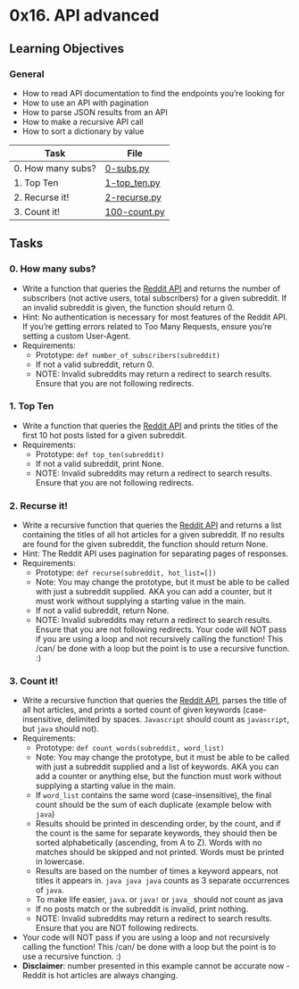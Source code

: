 # 0x16. API advanced

## Learning Objectives

### General

- How to read API documentation to find the endpoints you’re looking for
- How to use an API with pagination
- How to parse JSON results from an API
- How to make a recursive API call
- How to sort a dictionary by value

| Task              | File                           |
| ----------------- | ------------------------------ |
| 0. How many subs? | [0-subs.py](./0-subs.py)       |
| 1. Top Ten        | [1-top_ten.py](./1-top_ten.py) |
| 2. Recurse it!    | [2-recurse.py](./2-recurse.py) |
| 3. Count it!      | [100-count.py](./100-count.py) |

## Tasks

### 0. How many subs?

- Write a function that queries the [Reddit API](https://www.reddit.com/dev/api/) and returns the number of subscribers (not active users, total subscribers) for a given subreddit. If an invalid subreddit is given, the function should return 0.
- Hint: No authentication is necessary for most features of the Reddit API. If you’re getting errors related to Too Many Requests, ensure you’re setting a custom User-Agent.
- Requirements:
  - Prototype: `def number_of_subscribers(subreddit)`
  - If not a valid subreddit, return 0.
  - NOTE: Invalid subreddits may return a redirect to search results. Ensure that you are not following redirects.

### 1. Top Ten

- Write a function that queries the [Reddit API](https://www.reddit.com/dev/api/) and prints the titles of the first 10 hot posts listed for a given subreddit.
- Requirements:
  - Prototype: `def top_ten(subreddit)`
  - If not a valid subreddit, print None.
  - NOTE: Invalid subreddits may return a redirect to search results. Ensure that you are not following redirects.

### 2. Recurse it!

- Write a recursive function that queries the [Reddit API](https://www.reddit.com/dev/api/) and returns a list containing the titles of all hot articles for a given subreddit. If no results are found for the given subreddit, the function should return None.
- Hint: The Reddit API uses pagination for separating pages of responses.
- Requirements:
  - Prototype: `def recurse(subreddit, hot_list=[])`
  - Note: You may change the prototype, but it must be able to be called with just a subreddit supplied. AKA you can add a counter, but it must work without supplying a starting value in the main.
  - If not a valid subreddit, return None.
  - NOTE: Invalid subreddits may return a redirect to search results. Ensure that you are not following redirects.
    Your code will NOT pass if you are using a loop and not recursively calling the function! This /can/ be done with a loop but the point is to use a recursive function. :)

### 3. Count it!

- Write a recursive function that queries the [Reddit API](https://www.reddit.com/dev/api/), parses the title of all hot articles, and prints a sorted count of given keywords (case-insensitive, delimited by spaces. `Javascript` should count as `javascript`, but `java` should not).
- Requirements:
  - Prototype: `def count_words(subreddit, word_list)`
  - Note: You may change the prototype, but it must be able to be called with just a subreddit supplied and a list of keywords. AKA you can add a counter or anything else, but the function must work without supplying a starting value in the main.
  - If `word_list` contains the same word (case-insensitive), the final count should be the sum of each duplicate (example below with `java`)
  - Results should be printed in descending order, by the count, and if the count is the same for separate keywords, they should then be sorted alphabetically (ascending, from A to Z). Words with no matches should be skipped and not printed. Words must be printed in lowercase.
  - Results are based on the number of times a keyword appears, not titles it appears in. `java java java` counts as 3 separate occurrences of `java`.
  - To make life easier, `java`. or `java!` or `java_` should not count as java
  - If no posts match or the subreddit is invalid, print nothing.
  - NOTE: Invalid subreddits may return a redirect to search results. Ensure that you are NOT following redirects.
- Your code will NOT pass if you are using a loop and not recursively calling the function! This /can/ be done with a loop but the point is to use a recursive function. :)
- **Disclaimer**: number presented in this example cannot be accurate now - Reddit is hot articles are always changing.

